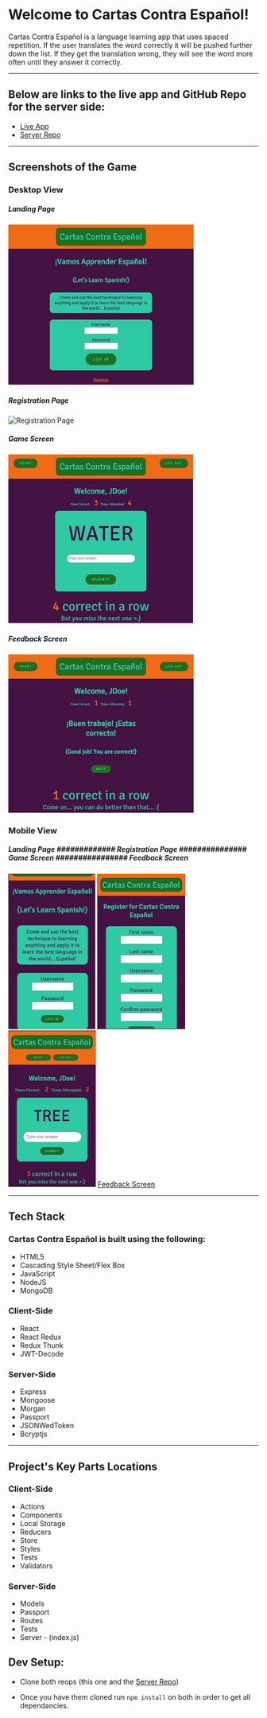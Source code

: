 # Welcome to Cartas Contra Español!

Cartas Contra Español is a language learning app that uses spaced repetition.  If the user translates the word correctly it will be pushed further down the list.  If they get the translation wrong, they will see the word more often until they answer it correctly. 

__________________________
## Below are links to the live app and GitHub Repo for the server side:
- [Live App](https://sr-app-sj.herokuapp.com/dashboard)
- [Server Repo](https://github.com/thinkful-ei21/spaced-rep-server-sonya-jonathan)


__________________________
## Screenshots of the Game

### Desktop View

##### Landing Page
![Landing Page](./screen-shots/LG_LP.JPG)

##### Registration Page
![Registration Page](./screen-shots/LG_RP.JGP)

##### Game Screen
![Game Search](./screen-shots/LG_GS.JPG)

##### Feedback Screen
![Feedback Screen](./screen-shots/LG_FS.JPG)

### Mobile View

##### Landing Page  #############  Registration Page  ###############   Game Screen   ################   Feedback Screen
![Landing Page](./screen-shots/SM_LP.JPG)   ![Registration Page](./screen-shots/SM_RP.JPG)  ![Game Search](./screen-shots/SM_GS.JPG)    [Feedback Screen](./screen-shots/SM_FS.JPG)



__________________________
## Tech Stack

### Cartas Contra Español is built using the following:
 
* HTML5
* Cascading Style Sheet/Flex Box
* JavaScript
* NodeJS
* MongoDB

### Client-Side

* React
* React Redux
* Redux Thunk
* JWT-Decode

### Server-Side

* Express
* Mongoose
* Morgan
* Passport
* JSONWedToken
* Bcryptjs
__________________________
## Project's Key Parts Locations

### Client-Side
* Actions
* Components 
* Local Storage
* Reducers
* Store
* Styles
* Tests
* Validators

### Server-Side
* Models
* Passport
* Routes
* Tests
* Server - (index.js)

## Dev Setup:

* Clone both reops (this one and the [Server Repo](https://github.com/thinkful-ei21/spaced-rep-server-sonya-jonathan))

* Once you have them cloned run `npm install` on both in order to get all dependancies.

